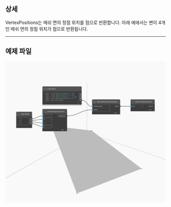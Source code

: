 ## 상세
VertexPositions는 메쉬 면의 정점 위치를 점으로 반환합니다. 아래 예에서는 변이 4개인 메쉬 면의 정점 위치가 점으로 반환됩니다.
___
## 예제 파일

![VertexPositions](./Autodesk.DesignScript.Geometry.Mesh.VertexPositions_img.jpg)

